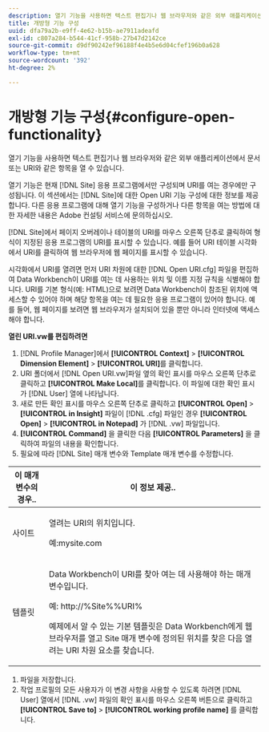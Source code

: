 ```yaml
---
description: 열기 기능을 사용하면 텍스트 편집기나 웹 브라우저와 같은 외부 애플리케이션에서 문서 또는 URI와 같은 항목을 열 수 있습니다.
title: 개방형 기능 구성
uuid: dfa79a2b-e9ff-4e62-b15b-ae7911adeafd
exl-id: c807a284-b544-41cf-958b-27b47d2142ce
source-git-commit: d9df90242ef96188f4e4b5e6d04cfef196b0a628
workflow-type: tm+mt
source-wordcount: '392'
ht-degree: 2%

---
```


# 개방형 기능 구성{#configure-open-functionality}

열기 기능을 사용하면 텍스트 편집기나 웹 브라우저와 같은 외부 애플리케이션에서 문서 또는 URI와 같은 항목을 열 수 있습니다.

열기 기능은 현재 [!DNL Site] 응용 프로그램에서만 구성되며 URI를 여는 경우에만 구성됩니다. 이 섹션에서는 [!DNL Site]에 대한 Open URI 기능 구성에 대한 정보를 제공합니다. 다른 응용 프로그램에 대해 열기 기능을 구성하거나 다른 항목을 여는 방법에 대한 자세한 내용은 Adobe 컨설팅 서비스에 문의하십시오.

[!DNL Site]에서 페이지 오버레이나 테이블의 URI를 마우스 오른쪽 단추로 클릭하여 형식이 지정된 응용 프로그램의 URI를 표시할 수 있습니다. 예를 들어 URI 테이블 시각화에서 URI를 클릭하여 웹 브라우저에 웹 페이지를 표시할 수 있습니다.

시각화에서 URI를 열려면 먼저 URI 차원에 대한 [!DNL Open URI.cfg] 파일을 편집하여 Data Workbench이 URI를 여는 데 사용하는 위치 및 이름 지정 규칙을 식별해야 합니다. URI를 기본 형식(예: HTML)으로 보려면 Data Workbench이 참조된 위치에 액세스할 수 있어야 하며 해당 항목을 여는 데 필요한 응용 프로그램이 있어야 합니다. 예를 들어, 웹 페이지를 보려면 웹 브라우저가 설치되어 있을 뿐만 아니라 인터넷에 액세스해야 합니다.

**열린 URI.vw를 편집하려면**

1. [!DNL Profile Manager]에서 **[!UICONTROL Context]** > **[!UICONTROL Dimension Element]** > **[!UICONTROL URI]**&#x200B;를 클릭합니다.
1. URI 폴더에서 [!DNL Open URI.vw]파일 옆의 확인 표시를 마우스 오른쪽 단추로 클릭하고 **[!UICONTROL Make Local]**&#x200B;를 클릭합니다. 이 파일에 대한 확인 표시가 [!DNL User] 열에 나타납니다.
1. 새로 만든 확인 표시를 마우스 오른쪽 단추로 클릭하고 **[!UICONTROL Open]** > **[!UICONTROL in Insight]** 파일이 [!DNL .cfg] 파일인 경우 **[!UICONTROL Open]** > **[!UICONTROL in Notepad]** 가 [!DNL .vw] 파일입니다.
1. **[!UICONTROL Command]** 을 클릭한 다음 **[!UICONTROL Parameters]** 을 클릭하여 파일의 내용을 확인합니다.
1. 필요에 따라 [!DNL Site] 매개 변수와 Template 매개 변수를 수정합니다.

<table id="table_CDB316DB271F476AB9F9B557B86AFD25"> 
 <thead> 
  <tr> 
   <th colname="col1" class="entry"> 이 매개 변수의 경우.. </th> 
   <th colname="col2" class="entry"> 이 정보 제공.. </th> 
  </tr>
 </thead>
 <tbody> 
  <tr> 
   <td colname="col1"> <p>사이트 </p> </td> 
   <td colname="col2"> <p>열려는 URI의 위치입니다. </p> <p>예:mysite.com </p> </td> 
  </tr> 
  <tr> 
   <td colname="col1"> <p>템플릿 </p> </td> 
   <td colname="col2"> <p>Data Workbench이 URI를 찾아 여는 데 사용해야 하는 매개 변수입니다. </p> <p>예:<span class="filepath"> http://%Site%%URI%</span> </p> <p>예제에서 알 수 있는 기본 템플릿은 Data Workbench에게 웹 브라우저를 열고 <span class="wintitle"> Site</span> 매개 변수에 정의된 위치를 찾은 다음 열려는 URI 차원 요소를 찾습니다. </p> </td> 
  </tr> 
 </tbody> 
</table>

1. 파일을 저장합니다.
1. 작업 프로필의 모든 사용자가 이 변경 사항을 사용할 수 있도록 하려면 [!DNL User] 열에서 [!DNL .vw] 파일의 확인 표시를 마우스 오른쪽 버튼으로 클릭하고 **[!UICONTROL Save to]** > **[!UICONTROL working profile name]** 를 클릭합니다.
